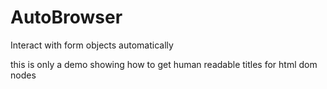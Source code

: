 # AutoBrowser
Interact with form objects automatically

this is only a demo showing how to get human readable titles for html dom nodes
